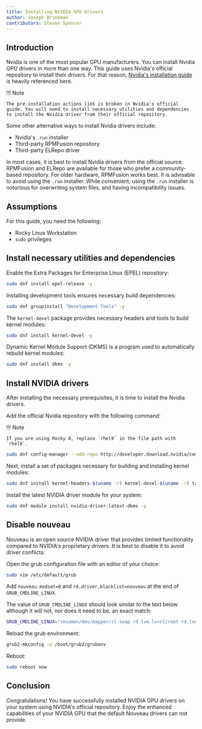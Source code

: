 ```yaml
---
title: Installing NVIDIA GPU Drivers
author: Joseph Brinkman
contributors: Steven Spencer
---
```


## Introduction

Nvidia is one of the most popular GPU manufacturers. You can install Nvidia GPU drivers in more than one way. This guide uses Nvidia's official repository to install their drivers. For that reason, [Nvidia's installation guide](https://docs.nvidia.com/cuda/pdf/CUDA_Installation_Guide_Linux.pdf) is heavily referenced here.

!!! Note

    The pre-installation actions link is broken in Nvidia's official guide. You will need to install necessary utilities and dependencies to install the Nvidia driver from their official repository. 

Some other alternative ways to install Nvidia drivers include:

* Nvidia's `.run` installer
* Third-party RPMFusion repository
* Third-party ELRepo driver

In most cases, it is best to install Nvidia drivers from the official source. RPMFusion and ELRepo are available for those who prefer a community-based repository. For older hardware, RPMFusion works best. It is advisable to avoid using the `.run` installer. While convenient, using the `.run` installer is notorious for overwriting system files, and having incompatibility issues.

## Assumptions

For this guide, you need the following:

* Rocky Linux Workstation
* `sudo` privileges

## Install necessary utilities and dependencies

Enable the Extra Packages for Enterprise Linux (EPEL) repository:

```bash
sudo dnf install epel-release -y
```

Installing development tools ensures necessary build dependencies:

```bash
sudo dnf groupinstall "Development Tools" -y
```

The `kernel-devel` package provides necessary headers and tools to build kernel modules:

```bash
sudo dnf install kernel-devel -y
```

Dynamic Kernel Module Support (DKMS) is a program used to automatically rebuild kernel modules:

```bash
sudo dnf install dkms -y
```

## Install NVIDIA drivers

After installing the necessary prerequisites, it is time to install the Nvidia drivers.

Add the official Nvidia repository with the following command:

!!! Note

    If you are using Rocky 8, replace `rhel9` in the file path with `rhel8`.

```bash
sudo dnf config-manager --add-repo http://developer.download.nvidia/compute/cuda/repos/rhel9/$(uname -i)/cuda-rhel9.repo
```

Next, install a set of packages necessary for building and installing kernel modules:

```bash
sudo dnf install kernel-headers-$(uname -r) kernel-devel-$(uname -r) tar bzip2 make automake gcc gcc-c++ pciutils elfutils-libelf-devel libglvnd-opengl libglvnd-glx libglv-devel acpid pkgconfig dkms -y
```

Install the latest NVIDIA driver module for your system:

```bash
sudo dnf module install nvidia-driver:latest-dkms -y
```

## Disable nouveau

Nouveau is an open source NVIDIA driver that provides limited functionality compared to NVIDIA's proprietary drivers. It is best to disable it to avoid driver conflicts:

Open the grub configuration file with an editor of your choice:

```bash
sudo vim /etc/default/grub
```

Add `nouveau.modset=0` and `rd.driver.blacklist=nouveau` at the end of `GRUB_CMDLINE_LINUX`.

The value of `GRUB_CMDLINE_LINUX` should look similar to the text below although it will not, nor does it need to be, an exact match:

```bash
GRUB_CMDLINE_LINUX="resume=/dev/mapper/rl-swap rd.lvm.lv=rl/root rd.lvm.lv=rl/swap crashkernel=auto rhgb quiet nouveau.modeset=0 rd.driver.blacklist=nouveau"
```

Reload the grub environment:

```bash
grub2-mkconfig -o /boot/grub2/grubenv
```

Reboot:

```bash
sudo reboot now
```

## Conclusion

Congratulations! You have successfully installed NVIDIA GPU drivers on your system using NVIDIA's official repository. Enjoy the enhanced capabilities of your NVIDIA GPU that the default Nouveau drivers can not provide. 
